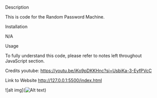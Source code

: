 Description

This is code for the Random Password Machine.

Installation

N/A

Usage

To fully understand this code, please refer to notes left throughout JavaScript section.

Credits youtube: https://youtu.be/iKo9pDKKHnc?si=UsbiKa-3-EyfPVcC

Link to Website http://127.0.0.1:5500/index.html

![alt img](![Alt text](<Screenshot 2024-03-28 at 12.53.20 PM.png>))